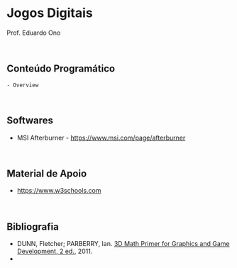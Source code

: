 # Jogos Digitais

Prof. Eduardo Ono

<br>

## Conteúdo Programático

```
- Overview
```
<br>

## Softwares

- MSI Afterburner - https://www.msi.com/page/afterburner

<br>

## Material de Apoio
- https://www.w3schools.com

<br>

## Bibliografia

* DUNN, Fletcher; PARBERRY, Ian. [3D Math Primer for Graphics and Game Development, 2 ed.](https://archive.org/stream/3dmathprimerforgraphicsandgamedevelopment_202003), 2011.
* 

